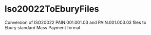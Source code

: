 # Iso20022ToEburyFiles
Conversion of ISO20022 PAIN.001.001.03 and PAIN.001.003.03 files to Ebury standard Mass Payment format

